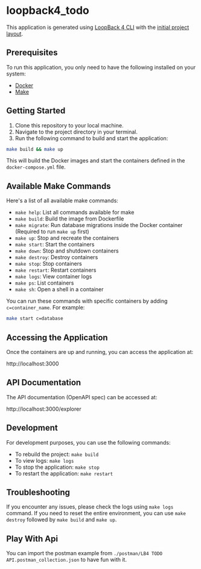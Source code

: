 # loopback4_todo

This application is generated using [LoopBack 4 CLI](https://loopback.io/doc/en/lb4/Command-line-interface.html) with the [initial project layout](https://loopback.io/doc/en/lb4/Loopback-application-layout.html).

## Prerequisites

To run this application, you only need to have the following installed on your system:

- [Docker](https://www.docker.com/get-started)
- [Make](https://www.gnu.org/software/make/)

## Getting Started

1. Clone this repository to your local machine.
2. Navigate to the project directory in your terminal.
3. Run the following command to build and start the application:

```sh
make build && make up
```

This will build the Docker images and start the containers defined in the `docker-compose.yml` file.

## Available Make Commands

Here's a list of all available make commands:

- `make help`: List all commands available for make
- `make build`: Build the image from Dockerfile
- `make migrate`: Run database migrations inside the Docker container (Required to run `make up` first)
- `make up`: Stop and recreate the containers
- `make start`: Start the containers
- `make down`: Stop and shutdown containers
- `make destroy`: Destroy containers
- `make stop`: Stop containers
- `make restart`: Restart containers
- `make logs`: View container logs
- `make ps`: List containers
- `make sh`: Open a shell in a container

You can run these commands with specific containers by adding `c=container_name`. For example:

```sh
make start c=database
```

## Accessing the Application

Once the containers are up and running, you can access the application at:

http://localhost:3000

## API Documentation

The API documentation (OpenAPI spec) can be accessed at:

http://localhost:3000/explorer

## Development

For development purposes, you can use the following commands:

- To rebuild the project: `make build`
- To view logs: `make logs`
- To stop the application: `make stop`
- To restart the application: `make restart`

## Troubleshooting

If you encounter any issues, please check the logs using `make logs` command. If you need to reset the entire environment, you can use `make destroy` followed by `make build` and `make up`.

## Play With Api

You can import the postman example from `./postman/LB4 TODO API.postman_collection.json` to have fun with it.
